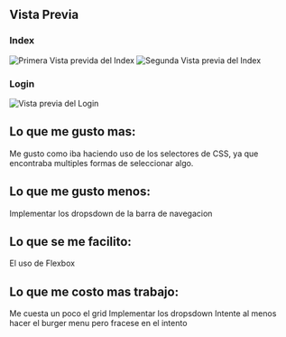 ## Vista Previa
### Index
![Primera Vista previda del Index](https://i.postimg.cc/pd1GjcH0/index-preview.png)
![Segunda Vista previa del Index](https://i.postimg.cc/XJRsHZXd/index-preview-2.png)

### Login
![Vista previa del Login](https://i.postimg.cc/632HfV6B/login-preview.png)


## Lo que me gusto mas: 
Me gusto como iba haciendo uso de los selectores de CSS, ya que encontraba multiples formas de seleccionar algo.

## Lo que me gusto menos:
Implementar los dropsdown de la barra de navegacion

## Lo que se me facilito:
El uso de Flexbox

## Lo que me costo mas trabajo:
Me cuesta un poco el grid
Implementar los dropsdown
Intente al menos hacer el burger menu pero fracese en el intento